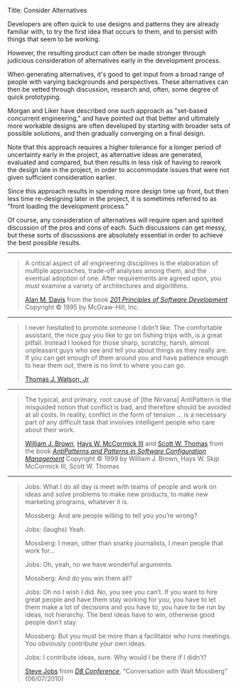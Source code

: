 Title: Consider Alternatives

Developers are often quick to use designs and patterns they are already familiar with, to try the first idea that occurs to them, and to persist with things that seem to be working.

However, the resulting product can often be made stronger through judicious consideration of alternatives early in the development process.

When generating alternatives, it's good to get input from a broad range of people with varying backgrounds and perspectives. These alternatives can then be vetted through discussion, research and, often, some degree of quick prototyping.

Morgan and Liker have described one such approach as "set-based concurrent engineering," and have pointed out that better and ultimately more workable designs are often developed by starting with broader sets of possible solutions, and then gradually converging on a final design.

Note that this approach requires a higher tolerance for a longer period of uncertainty early in the project, as alternative ideas are generated, evaluated and compared, but then results in less risk of having to rework the design late in the project, in order to accommodate issues that were not given sufficient consideration earlier.

Since this approach results in spending more design time up front, but then less time re-designing later in the project, it is sometimes referred to as "front loading the development process."

Of course, any consideration of alternatives will require open and spirited discussion of the pros and cons of each. Such discussions can get messy, but these sorts of discussions are absolutely essential in order to achieve the best possible results.

----

<blockquote>
<p>
A critical aspect of all engineering disciplines is the elaboration of multiple approaches, trade-off analyses among them, and the eventual adoption of one. After requirements are agreed upon, you <em>must</em> examine a variety of architectures and algorithms.</p>

<footer>
<a href="http://en.wikipedia.org/wiki/Alan_M._Davis">Alan M. Davis</a> from the book <cite><a href="bibliography.html#davis-1995">201 Principles of Software Development</a></cite> Copyright &copy; 1995 by McGraw-Hill, Inc.
</footer>
</blockquote>

----

<blockquote>
<p>
I never hesitated to promote someone I didn&#8217;t like. The comfortable assistant, the nice guy you like to go on fishing trips with, is a great pitfall. Instead I looked for those sharp, scratchy, harsh, almost unpleasant guys who see and tell you about things as they really are. If you can get enough of them around you and have patience enough to hear them out, there is no limit to where you can go.</p>

<footer>
<a href="http://en.wikipedia.org/wiki/Thomas_J._Watson%2C_Jr">Thomas J. Watson, Jr</a>
</footer>
</blockquote>



----

<blockquote>
<p>
The typical, and primary, root cause of [the Nirvana] AntiPattern is the misguided notion that conflict is bad, and therefore should be avoided at all costs. In reality, conflict in the form of tension ... is a necessary part of any difficult task that involves intelligent people who care about their work.</p>

<footer>
<a href="http://en.wikipedia.org/wiki/William_J._Brown">William J. Brown</a>, <a href="http://en.wikipedia.org/wiki/Hays_W._McCormick_III">Hays W. McCormick III</a> and <a href="http://en.wikipedia.org/wiki/Scott_W._Thomas">Scott W. Thomas</a> from the book <cite><a href="bibliography.html#brown-et-al-1999">AntiPatterns and Patterns in Software Configuration Management</a></cite> Copyright &copy; 1999 by William J. Brown, Hays W. Skip McCormick III, Scott W. Thomas
</footer>
</blockquote>

----

<blockquote>
<p>
Jobs: What I do all day is meet with teams of people and work on ideas and solve problems to make new products, to make new marketing programs, whatever it is. </p>

<p>
Mossberg: And are people willing to tell you you&#8217;re wrong? </p>

<p>
Jobs: (laughs) Yeah. </p>

<p>
Mossberg: I mean, other than snarky journalists, I mean people that work for… </p>

<p>
Jobs: Oh, yeah, no we have wonderful arguments. </p>

<p>
Mossberg: And do you win them all? </p>

<p>
Jobs: Oh no I wish I did. No, you see you can&#8217;t. If you want to hire great people and have them stay working for you, you have to let them make a lot of decisions and you have to, you have to be run by ideas, not hierarchy. The best ideas have to win, otherwise good people don&#8217;t stay. </p>

<p>
Mossberg: But you must be more than a facilitator who runs meetings. You obviously contribute your own ideas. </p>

<p>
Jobs: I contribute ideas, sure. Why would I be there if I didn&#8217;t? </p>

<footer>
<a href="http://en.wikipedia.org/wiki/Steve_Jobs">Steve Jobs</a> from <cite><a href="bibliography.html#jobs-2010">D8 Conference</a></cite>, &#8220;Conversation with Walt Mossberg&#8221; (06/07/2010)
</footer>
</blockquote>


